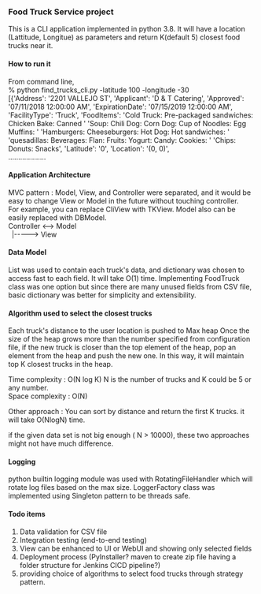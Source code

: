 ### **Food Truck Service project**

This is a CLI application implemented in python 3.8. 
It will have a location (Lattitude, Longitue) as parameters and return K(default 5) closest food trucks near it.

#### **How to run it**

From command line,  
 % python find_trucks_cli.py -latitude 100 -longitude -30  
[{'Address': '2201 VALLEJO ST',
  'Applicant': 'D & T Catering',
  'Approved': '07/11/2018 12:00:00 AM',
  'ExpirationDate': '07/15/2019 12:00:00 AM',
  'FacilityType': 'Truck',
  'FoodItems': 'Cold Truck: Pre-packaged sandwiches: Chicken Bake: Canned '
               'Soup: Chili Dog: Corn Dog: Cup of Noodles: Egg Muffins: '
               'Hamburgers: Cheeseburgers: Hot Dog: Hot sandwiches: '
               'quesadillas: Beverages: Flan: Fruits: Yogurt: Candy: Cookies: '
               'Chips: Donuts: Snacks',
  'Latitude': '0',
  'Location': '(0, 0)',   
...................

#### **Application Architecture**
MVC pattern  :   Model, View, and Controller were separated, and it would be easy to change View or Model in the future without touching controller.  
For example, you can replace CliView with TKView.  Model also can be easily replaced with DBModel.  
Controller <--> Model   
` `|-----> View


#### **Data Model**

List was used to contain each truck's data, and dictionary was chosen to access fast to each field. It will take O(1) time.
Implementing FoodTruck class was one option but since there are many unused fields from CSV file, basic dictionary was better for simplicity and extensibility.

#### **Algorithm used to select the closest trucks**

Each truck's distance to the user location is pushed to Max heap
Once the size of the heap grows more than the number specified from configuration file, 
if the new truck is closer than the top element of the heap, pop an element from the heap 
and push the new one. In this way, it will maintain top K closest trucks in the heap.

Time complexity : O(N log K)  N is the number of trucks and K could be 5 or any number.  
Space complexity : O(N)

Other approach : You can sort by distance and return the first K trucks. it will take O(NlogN) time.  

if the given data set is not big enough ( N > 10000), these two approaches might not have much difference.

#### **Logging**
python builtin logging module was used with RotatingFileHandler which will rotate log files based on the max size.
LoggerFactory class was implemented using Singleton pattern to be threads safe.

#### **Todo items**
1. Data validation for CSV file
2. Integration testing (end-to-end testing)
3. View can be enhanced to UI or WebUI and showing only selected fields
4. Deployment process (PyInstaller? maven to create zip file having a folder structure for Jenkins CICD pipeline?)
5. providing choice of algorithms to select food trucks through strategy pattern. 